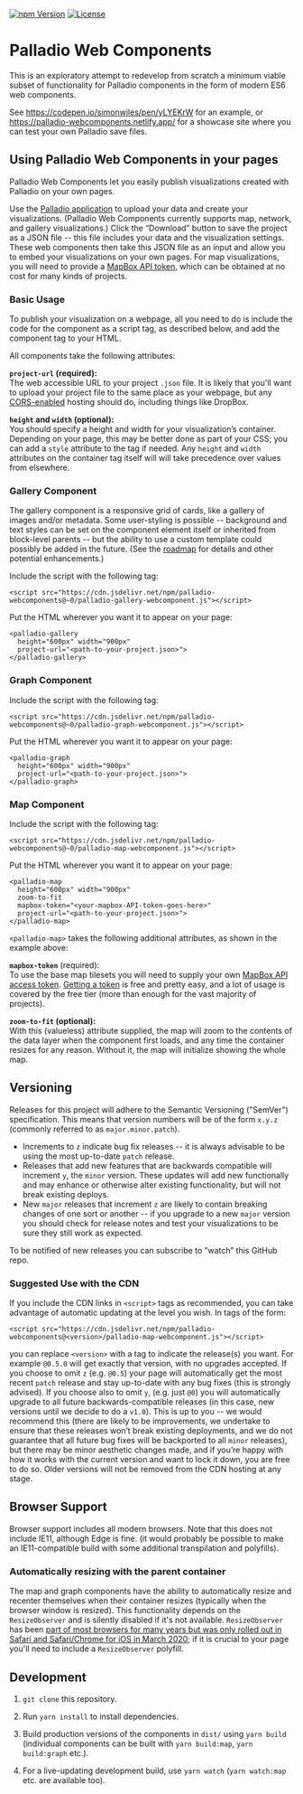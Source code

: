 [![npm Version](https://img.shields.io/npm/v/palladio-webcomponents?logo=npm)](https://www.npmjs.com/package/palladio-webcomponents)
[![License](https://img.shields.io/github/license/simonwiles/palladio-webcomponents)](https://github.com/simonwiles/palladio-webcomponents/blob/main/LICENSE)

# Palladio Web Components

This is an exploratory attempt to redevelop from scratch a minimum viable subset of functionality for Palladio components in the form of modern ES6 web components.

See https://codepen.io/simonwiles/pen/yLYEKrW for an example, or https://palladio-webcomponents.netlify.app/ for a showcase site where you can test your own Palladio save files.

## Using Palladio Web Components in your pages

Palladio Web Components let you easily publish visualizations created with Palladio on your own pages.

Use the [Palladio application](http://hdlab.stanford.edu/palladio/) to upload your data and create your visualizations. (Palladio Web Components currently supports map, network, and gallery visualizations.) Click the “Download” button to save the project as a JSON file -- this file includes your data and the visualization settings. These web components then take this JSON file as an input and allow you to embed your visualizations on your own pages. For map visualizations, you will need to provide a [MapBox API token](https://docs.mapbox.com/accounts/guides/tokens/), which can be obtained at no cost for many kinds of projects.

### Basic Usage

To publish your visualization on a webpage, all you need to do is include the code for the component as a script tag, as described below, and add the component tag to your HTML.

All components take the following attributes:

**`project-url` (required):**  
The web accessible URL to your project `.json` file. It is likely that you'll want to upload your project file to the same place as your webpage, but any [CORS-enabled](https://www.w3.org/wiki/CORS_Enabled) hosting should do, including things like DropBox.

**`height` and `width` (optional):**  
You should specify a height and width for your visualization’s container. Depending on your page, this may be better done as part of your CSS; you can add a `style` attribute to the tag if needed. Any `height` and `width` attributes on the container tag itself will will take precedence over values from elsewhere.

### Gallery Component

The gallery component is a responsive grid of cards, like a gallery of images and/or metadata. Some user-styling is possible -- background and text styles can be set on the component element itself or inherited from block-level parents -- but the ability to use a custom template could possibly be added in the future. (See the [roadmap](ROADMAP.md) for details and other potential enhancements.)

Include the script with the following tag:

```
<script src="https://cdn.jsdelivr.net/npm/palladio-webcomponents@~0/palladio-gallery-webcomponent.js"></script>
```

Put the HTML wherever you want it to appear on your page:

```
<palladio-gallery
  height="600px" width="900px"
  project-url="<path-to-your-project.json>">
</palladio-gallery>
```

### Graph Component

Include the script with the following tag:

```
<script src="https://cdn.jsdelivr.net/npm/palladio-webcomponents@~0/palladio-graph-webcomponent.js"></script>
```

Put the HTML wherever you want it to appear on your page:

```
<palladio-graph
  height="600px" width="900px"
  project-url="<path-to-your-project.json>">
</palladio-graph>
```

### Map Component

Include the script with the following tag:

```
<script src="https://cdn.jsdelivr.net/npm/palladio-webcomponents@~0/palladio-map-webcomponent.js"></script>
```

Put the HTML wherever you want it to appear on your page:

```
<palladio-map
  height="600px" width="900px"
  zoom-to-fit
  mapbox-token="<your-mapbox-API-token-goes-here>"
  project-url="<path-to-your-project.json>">
</palladio-map>
```

`<palladio-map>` takes the following additional attributes, as shown in the example above:

**`mapbox-token`** (required):  
To use the base map tilesets you will need to supply your own [MapBox API access token](https://docs.mapbox.com/accounts/guides/tokens/). [Getting a token](https://docs.mapbox.com/accounts/guides/) is free and pretty easy, and a lot of usage is covered by the free tier (more than enough for the vast majority of projects).

**`zoom-to-fit` (optional):**  
With this (valueless) attribute supplied, the map will zoom to the contents of the data layer when the component first loads, and any time the container resizes for any reason. Without it, the map will initialize showing the whole map.

## Versioning

Releases for this project will adhere to the Semantic Versioning ("SemVer") specification. This means that version numbers will be of the form `x.y.z` (commonly referred to as `major.minor.patch`).

- Increments to `z` indicate bug fix releases -- it is always advisable to be using the most up-to-date `patch` release.
- Releases that add new features that are backwards compatible will increment `y`, the `minor` version. These updates will add new functionally and may enhance or otherwise alter existing functionality, but will not break existing deploys.
- New `major` releases that increment `z` are likely to contain breaking changes of one sort or another -- if you upgrade to a new `major` version you should check for release notes and test your visualizations to be sure they still work as expected.

To be notified of new releases you can subscribe to ”watch” this GitHub repo.

### Suggested Use with the CDN

If you include the CDN links in `<script>` tags as recommended, you can take advantage of automatic updating at the level you wish. In tags of the form:

```
<script src="https://cdn.jsdelivr.net/npm/palladio-webcomponents@<version>/palladio-map-webcomponent.js"></script>
```

you can replace `<version>` with a tag to indicate the release(s) you want. For example `@0.5.0` will get exactly that version, with no upgrades accepted. If you choose to omit `z` (e.g. `@0.5`) your page will automatically get the most recent `patch` release and stay up-to-date with any bug fixes (this is strongly advised). If you choose also to omit `y`, (e.g. just `@0`) you will automatically upgrade to all future backwards-compatible releases (in this case, new versions until we decide to do a `v1.0`). This is up to you -- we would recommend this (there are likely to be improvements, we undertake to ensure that these releases won’t break existing deployments, and we do not guarantee that all future bug fixes will be backported to all `minor` releases), but there may be minor aesthetic changes made, and if you’re happy with how it works with the current version and want to lock it down, you are free to do so. Older versions will not be removed from the CDN hosting at any stage.

## Browser Support

Browser support includes all modern browsers. Note that this does not include IE11, although Edge is fine. (it would probably be possible to make an IE11-compatible build with some additional transpilation and polyfills).

### Automatically resizing with the parent container

The map and graph components have the ability to automatically resize and recenter themselves when their container resizes (typically when the browser window is resized). This functionality depends on the `ResizeObserver` and is silently disabled if it's not available. `ResizeObserver` has been [part of most browsers for many years but was only rolled out in Safari and Safari/Chrome for iOS in March 2020](https://caniuse.com/resizeobserver); if it is crucial to your page you'll need to include a `ResizeObserver` polyfill.

## Development

1. `git clone` this repository.

1. Run `yarn install` to install dependencies.

1. Build production versions of the components in `dist/` using `yarn build` (individual components can be built with `yarn build:map`, `yarn build:graph` etc.).

1. For a live-updating development build, use `yarn watch` (`yarn watch:map` etc. are available too).
